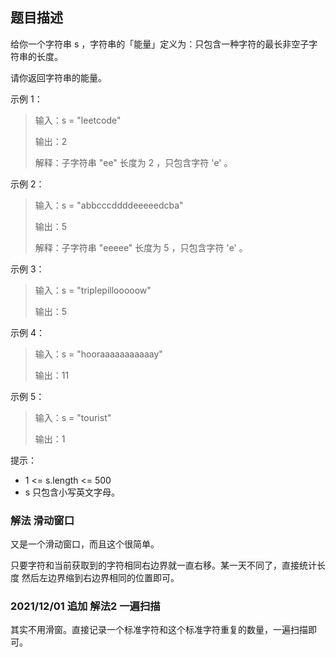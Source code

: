 ## 题目描述
给你一个字符串 s ，字符串的「能量」定义为：只包含一种字符的最长非空子字符串的长度。

请你返回字符串的能量。

示例 1：
>输入：s = "leetcode"
>
>输出：2
>
>解释：子字符串 "ee" 长度为 2 ，只包含字符 'e' 。

示例 2：
>输入：s = "abbcccddddeeeeedcba"
>
>输出：5
>
>解释：子字符串 "eeeee" 长度为 5 ，只包含字符 'e' 。

示例 3：
>输入：s = "triplepillooooow"
>
>输出：5

示例 4：
>输入：s = "hooraaaaaaaaaaay"
>
>输出：11

示例 5：
>输入：s = "tourist"
>
>输出：1
 

提示：
- 1 <= s.length <= 500
- s 只包含小写英文字母。

### 解法 滑动窗口
又是一个滑动窗口，而且这个很简单。

只要字符和当前获取到的字符相同右边界就一直右移。某一天不同了，直接统计长度
然后左边界缩到右边界相同的位置即可。

### 2021/12/01 追加 解法2 一遍扫描
其实不用滑窗。直接记录一个标准字符和这个标准字符重复的数量，一遍扫描即可。